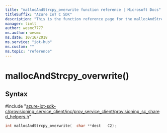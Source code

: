 ```yaml
---                             
title: "mallocAndStrcpy_overwrite function reference | Microsoft Docs" 
titleSuffix: "Azure IoT C SDK"            
description: "This is the function reference page for the mallocAndStrcpy_overwrite() function in the Azure IoT C SDK. This SDK is used with Azure IoT Hub and Azure IoT Hub Device Provisioning Service"            
manager: timlt                 
author: wesmc7777              
ms.author: wesmc               
ms.date: 10/16/2018                    
ms.service: "iot-hub"             
ms.custom: ""                
ms.topic: "reference"        
---                            
```


# mallocAndStrcpy_overwrite()

## Syntax

\#include "[azure-iot-sdk-c/provisioning_service_client/inc/prov_service_client/provisioning_sc_shared_helpers.h](../provisioning-sc-shared-helpers-h.md)"  
```C
int mallocAndStrcpy_overwrite(  char **dest   C2);
```

